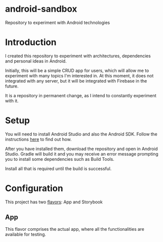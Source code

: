 # android-sandbox
Repository to experiment with Android technologies

# Introduction

I created this repository to experiment with architectures, dependencies and personal ideas in Android.

Initially, this will be a simple CRUD app for users, which will allow me to experiment with many topics I'm interested in.
At this moment, it does not integrated with any server, but it will be integrated with Firebase in the future.

It is a repository in permanent change, as I intend to constantly experiment with it.

# Setup

You will need to install Android Studio and also the Android SDK. Follow the instructions [here](https://developer.android.com/studio)
to find out how.

After you have installed them, download the repository and open in Android Studio. Gradle will build it and you may
receive an error message prompting you to install some dependencies such as Build Tools.

Install all that is required until the build is successful.

# Configuration

This project has two [flavors](https://developer.android.com/studio/build/build-variants): App and Storybook

## App

This flavor comprises the actual app, where all the functionalities are available for testing.
